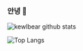 ### 안녕 👋

![kewlbear github stats](https://github-readme-stats.vercel.app/api?username=kewlbear&show_icons=true&theme=highcontrast)

![Top Langs](https://github-readme-stats.vercel.app/api/top-langs/?username=kewlbear&show_icons=true&theme=highcontrast&hide=python&layout=compact)
